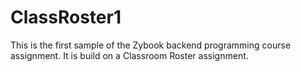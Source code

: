 # ClassRoster1

This is the first sample of the Zybook backend programming course assignment. It is build on a Classroom Roster assignment.
